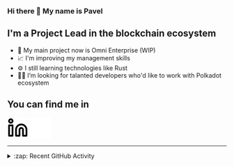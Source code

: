 ### Hi there 👋 My name is Pavel

## I'm a Project Lead in the blockchain ecosystem 

- 🚀 My main project now is Omni Enterprise (WIP)
- 📈 I'm improving my management skills
- ⚙️ I still learning technologies like Rust
- 🧑‍💻 I’m looking for talanted developers who'd like to work with Polkadot ecosystem

## You can find me in
[![website](./img/linkedin-light.svg)](https://www.linkedin.com/in/golovkinpl/)
[![website](./img/linkedin-dark.svg)](https://www.linkedin.com/in/golovkinpl/)

---

<details>
  <summary>:zap: Recent GitHub Activity</summary>
  
<!--START_SECTION:activity-->
1. 🎉 Merged PR [#759](https://github.com/novasamatech/metadata-portal/pull/759) in [novasamatech/metadata-portal](https://github.com/novasamatech/metadata-portal)
2. 🎉 Merged PR [#757](https://github.com/novasamatech/metadata-portal/pull/757) in [novasamatech/metadata-portal](https://github.com/novasamatech/metadata-portal)
3. ❗ Opened issue [#1707](https://github.com/novasamatech/nova-spektr/issues/1707) in [novasamatech/nova-spektr](https://github.com/novasamatech/nova-spektr)
4. 🗣 Commented on [#1705](https://github.com/novasamatech/nova-spektr/issues/1705#issuecomment-2065925543) in [novasamatech/nova-spektr](https://github.com/novasamatech/nova-spektr)
5. 🎉 Merged PR [#756](https://github.com/novasamatech/metadata-portal/pull/756) in [novasamatech/metadata-portal](https://github.com/novasamatech/metadata-portal)
<!--END_SECTION:activity-->

</details>
